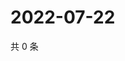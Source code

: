 # 2022-07-22

共 0 条

<!-- BEGIN WEIBO -->
<!-- 最后更新时间 Fri Jul 22 2022 11:47:28 GMT+0800 (China Standard Time) -->

<!-- END WEIBO -->
